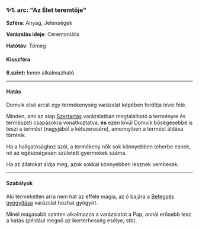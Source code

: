 ### ✨1. arc: "Az Élet teremtője"

**Szféra**: Anyag, Jelenségek

**Varázslás ideje**: Ceremoniális

**Hatótáv**: Tömeg

#### Kisszféra

**6.szint:** Innen alkalmazható

---
#### Hatás

Domvik első arcát egy termékenység varázslat képében fordítja hívei felé.

Minden, ami az alap [Szertartás](../szertartas.md) varázslatban megtalálható a terményre és természeti csapásokra vonatkoztatva, **és** ezen kívül Domvik bőségesebbé is teszi a termést (nagyjából a kétszeresére), amennyiben a termést áldása történik.

Ha a hallgatósághoz szól, a termékeny nők sok könnyebben teherbe esnek, nő az egészségesen született gyermekek száma.

Ha az állatokat áldja meg, azok sokkal könnyebben lesznek vemhesek.

---
#### Szabályok

Aki terméketlen arra nem hat az efféle mágia, az ő bajára a [Betegsés gyógyítása](../betegseg_gyogyitasa.md) varázslat hozhat gyógyírt.

Minél magasabb szinten alkalmazza a varázslatot a Pap, annál erősebb lesz a hatás (például megnő az ikerterhesség esélye, stb).
